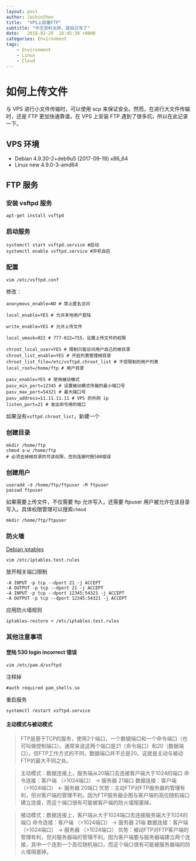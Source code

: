 ```yaml
---
layout: post
author: JachinShen
title:  "VPS上部署FTP"
subtitle: "中文资料太碎，就自己写了"
date:   2018-02-20  18:45:39 +0800
categories: Environment
tags: 
    - Environment
    - Linux
    - Cloud
---
```

# 如何上传文件

与 VPS 进行小文件传输时，可以使用 scp 来保证安全。然而，在进行大文件传输时，还是 FTP 更加快速靠谱。在 VPS 上安装 FTP 遇到了很多坑，所以在此记录一下。

## VPS 环境

- Debian 4.9.30-2+deb9u5 (2017-09-19) x86_64
- Linux new 4.9.0-3-amd64

## FTP 服务

### 安装 vsftpd 服务

```shell
apt-get install vsftpd
```

### 启动服务

```shell
systemctl start vsftpd.service #启动
systemctl enable vsftpd.service #开机自启
```

### 配置

```shell
vim /etc/vsftpd.conf
```

修改：

```shell
anonymous_enable=NO # 禁止匿名访问

local_enable=YES # 允许本地用户登陆

write_enable=YES # 允许上传文件

local_umask=022 # 777-022=755，设置上传文件的权限

chroot_local_user=YES # 限制只能访问用户自己的根目录
chroot_list_enable=YES # 开启列表管理根目录
chroot_list_file=/etc/vsftpd.chroot_list # 不受限制的用户列表
local_root=/home/ftp # 用户目录

pasv_enable=YES # 使用被动模式
pasv_min_port=12345 # 设置被动模式传输的最小端口号
pasv_max_port=54321 # 最大端口号
pasv_address=11.11.11.11 # VPS 的外网 ip
listen_port=21 # 发出命令用的端口
```

如果没有`vsftpd.chroot_list`，新建一个

### 创建目录

```shell
mkdir /home/ftp
chmod a-w /home/ftp
# 必须去掉根目录的可读权限，否则连接时报500错误
```

### 创建用户

```shell
useradd -d /home/ftp/ftpuser -M ftpuser
passwd ftpuser
```

如果需要上传文件，不仅需要 ftp 允许写入，还需要 ftpuser 用户被允许在该目录写入。具体权限管理可以搜索`chmod`

```shell
mkdir /home/ftp/ftpuser
```

### 防火墙

[Debian iptables](https://wiki.debian.org/iptables)

```shell
vim /etc/iptables.test.rules
```

放开相关端口限制

```shell
-A INPUT -p tcp --dport 21 -j ACCEPT
-A OUTPUT -p tcp --dport 21 -j ACCEPT
-A INPUT -p tcp --dport 12345:54321 -j ACCEPT
-A OUTPUT -p tcp --dport 12345:54321 -j ACCEPT
```

应用防火墙规则

```shell
iptables-restore < /etc/iptables.test.rules
```

### 其他注意事项

#### 登陆 530 login incorrect 错误

```shell
vim /etc/pam.d/vsftpd
```

注释掉

```shell
#auth required pam_shells.so
```

重启服务

```shell
systemctl restart vsftpd.service
```

#### 主动模式与被动模式

> FTP是基于TCP的服务，使用2个端口，一个数据端口和一个命令端口（也可叫做控制端口）。通常来说这两个端口是21（命令端口）和20（数据端口）。但FTP工作方式的不同，数据端口并不总是20。这就是主动与被动FTP的最大不同之处。

> 主动模式：数据连接上，服务端从20端口去连接客户端大于1024的端口 命令连接：客户端 （>1024端口） -> 服务器 21端口 数据连接：客户端 （>1024端口） <- 服务器 20端口 优势：主动FTP对FTP服务器的管理有利，但对客户端的管理不利。因为FTP服务器企图与客户端的高位随机端口建立连接，而这个端口很有可能被客户端的防火墙阻塞掉。

> 被动模式：数据连接上，客户端从大于1024端口去连接服务端大于1024的端口 命令连接：客户端 （>1024端口） -> 服务器 21端 数据连接：客户端 （>1024端口） -> 服务器 （>1024端口） 优势：被动FTP对FTP客户端的管理有利，但对服务器端的管理不利。因为客户端要与服务器端建立两个连接，其中一个连到一个高位随机端口，而这个端口很有可能被服务器端的防火墙阻塞掉。
